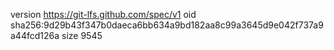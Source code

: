 version https://git-lfs.github.com/spec/v1
oid sha256:9d29b43f347b0daeca6bb634a9bd182aa8c99a3645d9e042f737a9a44fcd126a
size 9545
